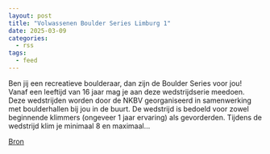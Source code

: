 ```yaml
---
layout: post
title: "Volwassenen Boulder Series Limburg 1"
date: 2025-03-09
categories: 
  - rss
tags: 
  - feed
---
```


<p>Ben jij een recreatieve boulderaar, dan zijn de Boulder Series voor jou! Vanaf een leeftijd van 16 jaar mag je aan deze wedstrijdserie meedoen. Deze wedstrijden worden door de NKBV georganiseerd in samenwerking met boulderhallen bij jou in de buurt. De wedstrijd is bedoeld voor zowel beginnende klimmers (ongeveer 1 jaar ervaring) als gevorderden. Tijdens de wedstrijd klim je minimaal 8 en maximaal&hellip;</p>
<p><a href="https://www.klimkalender.nl/comp/volwassenen-boulder-series-limburg-1/" rel="noopener noreferrer" target="_blank">Bron</a></p>
